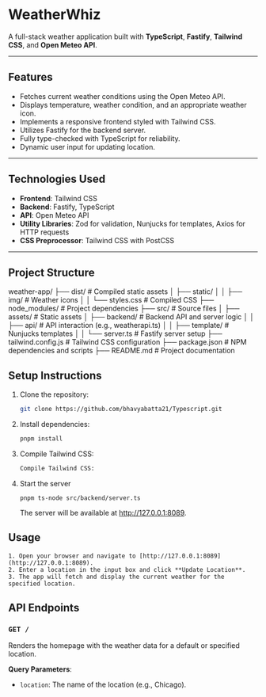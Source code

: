 # WeatherWhiz

A full-stack weather application built with **TypeScript**, **Fastify**, **Tailwind CSS**, and **Open Meteo API**.

---

## **Features**
- Fetches current weather conditions using the Open Meteo API.
- Displays temperature, weather condition, and an appropriate weather icon.
- Implements a responsive frontend styled with Tailwind CSS.
- Utilizes Fastify for the backend server.
- Fully type-checked with TypeScript for reliability.
- Dynamic user input for updating location.

---

## **Technologies Used**
- **Frontend**: Tailwind CSS
- **Backend**: Fastify, TypeScript
- **API**: Open Meteo API
- **Utility Libraries**: Zod for validation, Nunjucks for templates, Axios for HTTP requests
- **CSS Preprocessor**: Tailwind CSS with PostCSS

---

## **Project Structure**
weather-app/
├── dist/                   # Compiled static assets
│   ├── static/
│   │   ├── img/            # Weather icons
│   │   └── styles.css      # Compiled CSS
├── node_modules/           # Project dependencies
├── src/                    # Source files
│   ├── assets/             # Static assets
│   ├── backend/            # Backend API and server logic
│   │   ├── api/            # API interaction (e.g., weatherapi.ts)
│   │   ├── template/       # Nunjucks templates
│   │   └── server.ts       # Fastify server setup
├── tailwind.config.js      # Tailwind CSS configuration
├── package.json            # NPM dependencies and scripts
├── README.md               # Project documentation

## Setup Instructions
1. Clone the repository:
   ```bash
   git clone https://github.com/bhavyabatta21/Typescript.git
   ```
2. Install dependencies:
    ```bash
    pnpm install
    ```
3. Compile Tailwind CSS:
    ```bash
    Compile Tailwind CSS:
    ```
4. 	Start the server
    ```
    pnpm ts-node src/backend/server.ts
    ```
    The server will be available at http://127.0.0.1:8089.

   ## Usage
    1. Open your browser and navigate to [http://127.0.0.1:8089](http://127.0.0.1:8089).
    2. Enter a location in the input box and click **Update Location**.
    3. The app will fetch and display the current weather for the specified location.

## API Endpoints
### `GET /`
Renders the homepage with the weather data for a default or specified location.

**Query Parameters**:
- `location`: The name of the location (e.g., Chicago).